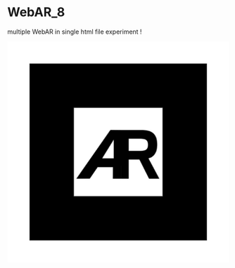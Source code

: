 # WebAR_8
multiple WebAR in single html file experiment !

![Marker](https://github.com/agneya-1402/WebAR_8/blob/main/default-marker%20(1).png)
